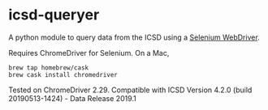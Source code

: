 # icsd-queryer
A python module to query data from the ICSD using a [Selenium WebDriver](http://selenium-python.readthedocs.io/).

Requires ChromeDriver for Selenium. On a Mac,

```
brew tap homebrew/cask
brew cask install chromedriver
```
Tested on ChromeDriver 2.29.
Compatible with ICSD Version 4.2.0 (build 20190513-1424) - Data Release 2019.1

